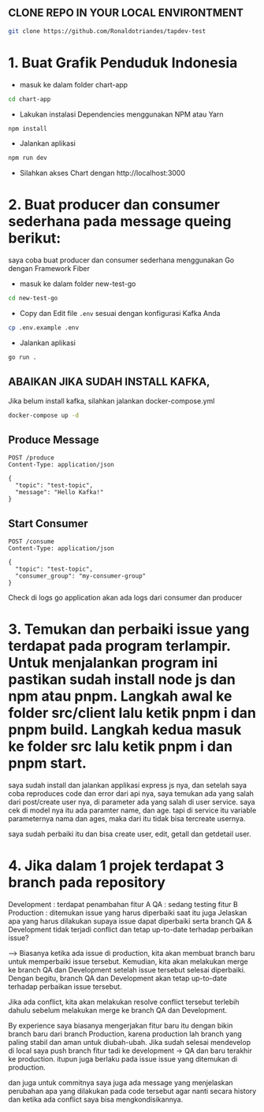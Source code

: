 
## CLONE REPO IN YOUR LOCAL ENVIRONTMENT
```bash
git clone https://github.com/Ronaldotriandes/tapdev-test
```

# 1. Buat Grafik Penduduk Indonesia

- masuk ke dalam folder chart-app
```bash
cd chart-app
```
- Lakukan instalasi Dependencies menggunakan NPM atau Yarn
```bash
npm install
```
- Jalankan aplikasi
```bash
npm run dev
```
- Silahkan akses Chart dengan   http://localhost:3000


# 2. Buat producer dan consumer sederhana pada message queing berikut:

saya coba buat producer dan consumer sederhana menggunakan Go dengan Framework Fiber
- masuk ke dalam folder new-test-go
```bash
cd new-test-go
```
- Copy dan Edit file `.env` sesuai dengan konfigurasi Kafka Anda
```bash
cp .env.example .env
```
- Jalankan aplikasi
```bash
go run .
```

## ABAIKAN JIKA SUDAH INSTALL KAFKA,
Jika belum install kafka, silahkan jalankan docker-compose.yml
```bash
docker-compose up -d
```

## Produce Message
```
POST /produce
Content-Type: application/json

{
  "topic": "test-topic",
  "message": "Hello Kafka!"
}
```

## Start Consumer
```
POST /consume
Content-Type: application/json

{
  "topic": "test-topic",
  "consumer_group": "my-consumer-group"
}
```
Check di logs go application akan ada logs dari consumer dan producer


# 3. Temukan dan perbaiki issue yang terdapat pada program terlampir. Untuk menjalankan program ini pastikan sudah install node js dan npm atau pnpm. Langkah awal ke folder src/client lalu ketik pnpm i dan pnpm build. Langkah kedua masuk ke folder src lalu ketik pnpm i dan pnpm start.

saya sudah install dan jalankan applikasi express js nya, dan setelah saya coba reproduces code dan error dari api nya, saya temukan ada yang salah dari post/create user nya, di parameter ada yang salah di user service. saya cek di model nya itu ada paramter name, dan age. tapi di service itu variable parameternya nama dan ages, maka dari itu tidak bisa tercreate usernya.

saya sudah perbaiki itu dan bisa create user, edit, getall dan getdetail user.

# 4. Jika dalam 1 projek terdapat 3 branch pada repository

Development : terdapat penambahan fitur A
QA : sedang testing fitur B
Production : ditemukan issue yang harus diperbaiki saat itu juga
Jelaskan apa yang harus dilakukan supaya issue dapat diperbaiki serta branch QA & Development tidak terjadi conflict dan tetap up-to-date terhadap perbaikan issue?

-->
Biasanya ketika ada issue di production, kita akan membuat branch baru untuk memperbaiki issue tersebut. Kemudian, kita akan melakukan merge ke branch QA dan Development setelah issue tersebut selesai diperbaiki. Dengan begitu, branch QA dan Development akan tetap up-to-date terhadap perbaikan issue tersebut.

Jika ada conflict, kita akan melakukan resolve conflict tersebut terlebih dahulu sebelum melakukan merge ke branch QA dan Development.

By experience saya biasanya mengerjakan fitur baru itu dengan bikin branch baru dari branch Production, karena production lah branch yang paling stabil dan aman untuk diubah-ubah. Jika sudah selesai mendevelop di local saya push branch fitur tadi ke development -> QA dan baru terakhir ke production. itupun juga berlaku pada issue issue yang ditemukan di production. 

dan juga untuk commitnya saya juga ada message yang menjelaskan perubahan apa yang dilakukan pada code tersebut agar nanti secara history dan ketika ada conflict saya bisa mengkondisikannya. 

